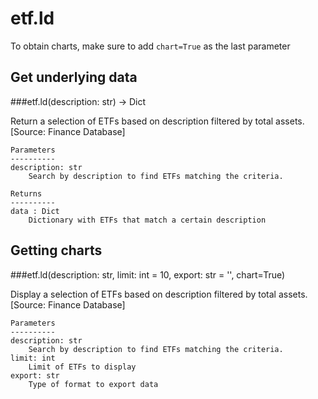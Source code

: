 # etf.ld

To obtain charts, make sure to add `chart=True` as the last parameter

## Get underlying data 
###etf.ld(description: str) -> Dict

Return a selection of ETFs based on description filtered by total assets.
    [Source: Finance Database]

    Parameters
    ----------
    description: str
        Search by description to find ETFs matching the criteria.

    Returns
    ----------
    data : Dict
        Dictionary with ETFs that match a certain description

## Getting charts 
###etf.ld(description: str, limit: int = 10, export: str = '', chart=True)

Display a selection of ETFs based on description filtered by total assets.
    [Source: Finance Database]

    Parameters
    ----------
    description: str
        Search by description to find ETFs matching the criteria.
    limit: int
        Limit of ETFs to display
    export: str
        Type of format to export data
